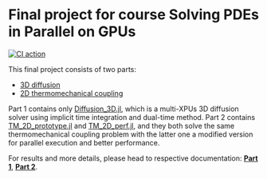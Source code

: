 # Final project for course **Solving PDEs in Parallel on GPUs**

[![CI action](https://github.com/YWang-east/course-101-0250-00-FinalProject/actions/workflows/CI.yml/badge.svg)](https://github.com/YWang-east/course-101-0250-00-FinalProject/actions/workflows/CI.yml)

This final project consists of two parts:
- [3D diffusion](/scripts-part1/)
- [2D thermomechanical coupling](/scripts-part2)

Part 1 contains only [Diffusion_3D.jl](/scripts-part1/Diffusion_3D.jl), which is a multi-XPUs 3D diffusion solver using implicit time integration and dual-time method. Part 2 contains [TM_2D_prototype.jl](/scripts-part2/TM_2D_prototype.jl) and [TM_2D_perf.jl](/scripts-part2/TM_2D_perf.jl), and they both solve the same thermomechanical coupling problem with the latter one a modified version for parallel execution and better performance. 

For results and more details, please head to respective documentation: [**Part 1**](/docs/part1.md), [**Part 2**](/docs/part2.md).


